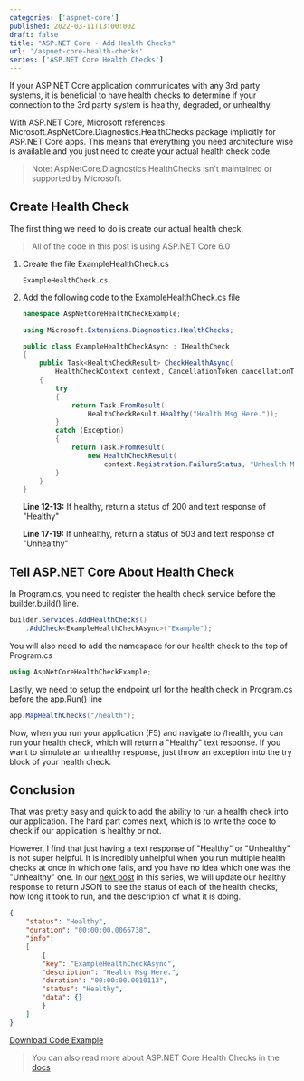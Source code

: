```yaml
---
categories: ['aspnet-core']
published: 2022-03-11T13:00:00Z
draft: false
title: "ASP.NET Core - Add Health Checks"
url: '/aspnet-core-health-checks'
series: ['ASP.NET Core Health Checks']
---
```


If your ASP.NET Core application communicates with any 3rd party systems, it is beneficial to have health checks to determine if your connection to the 3rd party system is healthy, degraded, or unhealthy.

With ASP.NET Core, Microsoft references Microsoft.AspNetCore.Diagnostics.HealthChecks package implicitly for ASP.NET Core apps.  This means that everything you need architecture wise is available and you just need to create your actual health check code.

<!--more-->

> Note: AspNetCore.Diagnostics.HealthChecks isn't maintained or supported by Microsoft.

## Create Health Check

The first thing we need to do is create our actual health check.

> All of the code in this post is using ASP.NET Core 6.0

1. Create the file ExampleHealthCheck.cs

    ```shell
    ExampleHealthCheck.cs
    ```

1. Add the following code to the ExampleHealthCheck.cs file

    ```csharp {linenos=true,hl_lines=[12,13,17,18,19]}
    namespace AspNetCoreHealthCheckExample;

    using Microsoft.Extensions.Diagnostics.HealthChecks;

    public class ExampleHealthCheckAsync : IHealthCheck
    {
        public Task<HealthCheckResult> CheckHealthAsync(
            HealthCheckContext context, CancellationToken cancellationToken = default)
        {
            try
            {
                return Task.FromResult(
                    HealthCheckResult.Healthy("Health Msg Here."));
            }
            catch (Exception)
            {
                return Task.FromResult(
                    new HealthCheckResult(
                        context.Registration.FailureStatus, "Unhealth Msg Here."));
            }
        }
    }
    ```

    **Line 12-13:** If healthy, return a status of 200 and text response of "Healthy"

    **Line 17-19:** If unhealthy, return a status of 503 and text response of "Unhealthy"

## Tell ASP.NET Core About Health Check

In Program.cs, you need to register the health check service before the builder.build() line.

```csharp
builder.Services.AddHealthChecks()
    .AddCheck<ExampleHealthCheckAsync>("Example");
```

You will also need to add the namespace for our health check to the top of Program.cs

```csharp
using AspNetCoreHealthCheckExample;
```

Lastly, we need to setup the endpoint url for the health check in Program.cs before the app.Run() line

```csharp
app.MapHealthChecks("/health");
```

Now, when you run your application (F5) and navigate to /health, you can run your health check, which will return a "Healthy" text response.  If you want to simulate an unhealthy response, just throw an exception into the try block of your health check.

## Conclusion

That was pretty easy and quick to add the ability to run a health check into our application.  The hard part comes next, which is to write the code to check if our application is healthy or not.

However, I find that just having a text response of "Healthy" or "Unhealthy" is not super helpful.  It is incredibly unhelpful when you run multiple health checks at once in which one fails, and you have no idea which one was the "Unhealthy"   one.  In our [next post](/aspnet-core-health-checks-json) in this series, we will update our healthy response to return JSON to see the status of each of the health checks, how long it took to run, and the description of what it is doing.

```json
{
    "status": "Healthy",
    "duration": "00:00:00.0066738",
    "info":
    [
        {
        "key": "ExampleHealthCheckAsync",
        "description": "Health Msg Here.",
        "duration": "00:00:00.0010113",
        "status": "Healthy",
        "data": {}
        }
    ]
}
```

[Download Code Example](https://github.com/digitaldrummerj/aspnet-core-health-checks-example/tree/feature/1-plain-text-response)

> You can also read more about ASP.NET Core Health Checks in the [docs](https://docs.microsoft.com/en-us/aspnet/core/host-and-deploy/health-checks)
